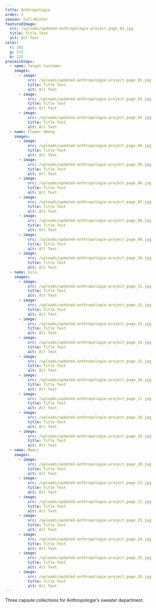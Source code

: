 ```yaml
---
title: Anthropologie
order: 2
season: Fall/Winter
featuredImage:
  src: /uploads/updated-anthropologie-project_page_01.jpg
  title: Title Text
  alt: Alt Text
color:
  r: 202
  g: 215
  b: 125
processSteps:
  - name: Target Customer
    images:
      - image:
          src: /uploads/updated-anthropologie-project_page_01.jpg
          title: Title Text
          alt: Alt Text
      - image:
          src: /uploads/updated-anthropologie-project_page_02.jpg
          title: Title Text
          alt: Alt Text
      - image:
          src: /uploads/updated-anthropologie-project_page_03.jpg
          title: Title Text
          alt: Alt Text
  - name: Flower Hmong
    images:
      - image:
          src: /uploads/updated-anthropologie-project_page_04.jpg
          title: Title Text
          alt: Alt Text
      - image:
          src: /uploads/updated-anthropologie-project_page_05.jpg
          title: Title Text
          alt: Alt Text
      - image:
          src: /uploads/updated-anthropologie-project_page_06.jpg
          title: Title Text
          alt: Alt Text
      - image:
          src: /uploads/updated-anthropologie-project_page_07.jpg
          title: Title Text
          alt: Alt Text
      - image:
          src: /uploads/updated-anthropologie-project_page_08.jpg
          title: Title Text
          alt: Alt Text
      - image:
          src: /uploads/updated-anthropologie-project_page_09.jpg
          title: Title Text
          alt: Alt Text
      - image:
          src: /uploads/updated-anthropologie-project_page_10.jpg
          title: Title Text
          alt: Alt Text
  - name: Sila
    images:
      - image:
          src: /uploads/updated-anthropologie-project_page_11.jpg
          title: Title Text
          alt: Alt Text
      - image:
          src: /uploads/updated-anthropologie-project_page_12.jpg
          title: Title Text
          alt: Alt Text
      - image:
          src: /uploads/updated-anthropologie-project_page_13.jpg
          title: Title Text
          alt: Alt Text
      - image:
          src: /uploads/updated-anthropologie-project_page_14.jpg
          title: Title Text
          alt: Alt Text
      - image:
          src: /uploads/updated-anthropologie-project_page_15.jpg
          title: Title Text
          alt: Alt Text
      - image:
          src: /uploads/updated-anthropologie-project_page_16.jpg
          title: Title Text
          alt: Alt Text
      - image:
          src: /uploads/updated-anthropologie-project_page_17.jpg
          title: Title Text
          alt: Alt Text
      - image:
          src: /uploads/updated-anthropologie-project_page_18.jpg
          title: Title Text
          alt: Alt Text
      - image:
          src: /uploads/updated-anthropologie-project_page_19.jpg
          title: Title Text
          alt: Alt Text
  - name: Maori
    images:
      - image:
          src: /uploads/updated-anthropologie-project_page_20.jpg
          title: Title Text
          alt: Alt Text
      - image:
          src: /uploads/updated-anthropologie-project_page_21.jpg
          title: Title Text
          alt: Alt Text
      - image:
          src: /uploads/updated-anthropologie-project_page_22.jpg
          title: Title Text
          alt: Alt Text
      - image:
          src: /uploads/updated-anthropologie-project_page_23.jpg
          title: Title Text
          alt: Alt Text
      - image:
          src: /uploads/updated-anthropologie-project_page_24.jpg
          title: Title Text
          alt: Alt Text
      - image:
          src: /uploads/updated-anthropologie-project_page_25.jpg
          title: Title Text
          alt: Alt Text
      - image:
          src: /uploads/updated-anthropologie-project_page_26.jpg
          title: Title Text
          alt: Alt Text
---
```

Three capsule collections for Anthropologie's sweater department.